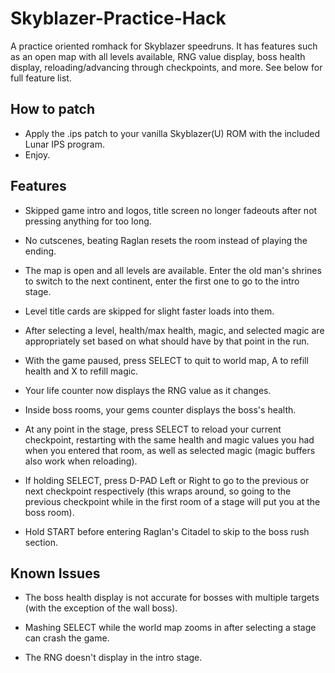 # Skyblazer-Practice-Hack
A practice oriented romhack for Skyblazer speedruns.
It has features such as an open map with all levels available, RNG value display, boss health display, reloading/advancing through checkpoints, and more. See below for full feature list.

## How to patch

- Apply the .ips patch to your vanilla Skyblazer(U) ROM with the included Lunar IPS program. 
- Enjoy.

## Features

- Skipped game intro and logos, title screen no longer fadeouts after not pressing anything for too long.

- No cutscenes, beating Raglan resets the room instead of playing the ending.

- The map is open and all levels are available. Enter the old man's shrines to switch to the next continent, enter the first one to go to the intro stage.

- Level title cards are skipped for slight faster loads into them.

- After selecting a level, health/max health, magic, and selected magic are appropriately set based on what should have by that point in the run.

- With the game paused, press SELECT to quit to world map, A to refill health and X to refill magic.

- Your life counter now displays the RNG value as it changes.

- Inside boss rooms, your gems counter displays the boss's health.

- At any point in the stage, press SELECT to reload your current checkpoint, restarting with the same health and magic values you had when you entered that room, as well as selected magic (magic buffers also work when reloading).

- If holding SELECT, press D-PAD Left or Right to go to the previous or next checkpoint respectively (this wraps around, so going to the previous checkpoint while in the first room of a stage will put you at the boss room).

- Hold START before entering Raglan's Citadel to skip to the boss rush section.

## Known Issues

- The boss health display is not accurate for bosses with multiple targets (with the exception of the wall boss).
  
- Mashing SELECT while the world map zooms in after selecting a stage can crash the game.

- The RNG doesn't display in the intro stage.
